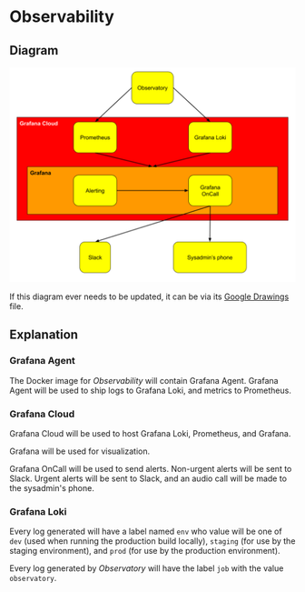 # Observability

## Diagram

![Diagram](observability.svg)

If this diagram ever needs to be updated, it can be via its [Google Drawings](https://docs.google.com/drawings/d/11SN_X2YX4R2Kz0tQqCoOADrC-HAPnFB3wW4aHEFvsxA/edit) file.

## Explanation

### Grafana Agent

The Docker image for _Observability_ will contain Grafana Agent. Grafana Agent will be used to ship logs to Grafana Loki, and metrics to Prometheus.

### Grafana Cloud

Grafana Cloud will be used to host Grafana Loki, Prometheus, and Grafana.

Grafana will be used for visualization.

Grafana OnCall will be used to send alerts. Non-urgent alerts will be sent to Slack. Urgent alerts will be sent to Slack, and an audio call will be made to the sysadmin's phone.

### Grafana Loki

Every log generated will have a label named `env` who value will be one of `dev` (used when running the production build locally), `staging` (for use by the staging environment), and `prod` (for use by the production environment).

Every log generated by _Observatory_ will have the label `job` with the value `observatory`.
